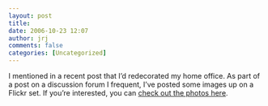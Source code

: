 ```yaml
---
layout: post
title: 
date: 2006-10-23 12:07
author: jrj
comments: false
categories: [Uncategorized]
---
```

I mentioned in a recent post that I’d redecorated my home office. As part of a post on a discussion forum I frequent, I’ve posted some images up on a Flickr set. If you’re interested, you can <a href="http://www.flickr.com/photos/jrjpix/sets/72157594341543346/" target="_new">check out the photos here</a>.
